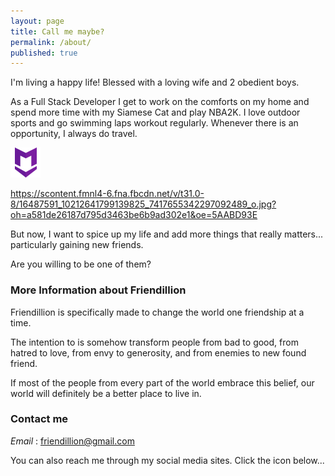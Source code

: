 ```yaml
---
layout: page
title: Call me maybe?
permalink: /about/
published: true
---
```


I'm living a happy life! Blessed with a loving wife and 2 obedient boys. 

As a Full Stack Developer I get to work on the comforts on my home and spend more time with my Siamese Cat and play NBA2K.
I love outdoor sports and go swimming laps workout regularly. Whenever there is an opportunity, I always do travel.

![alt text](https://github.com/adam-p/markdown-here/raw/master/src/common/images/icon48.png "Logo Title Text 1")

https://scontent.fmnl4-6.fna.fbcdn.net/v/t31.0-8/16487591_10212641799139825_7417655342297092489_o.jpg?oh=a581de26187d795d3463be6b9ad302e1&oe=5AABD93E

But now, I want to spice up my life and add more things that really matters... particularly gaining new friends.

Are you willing to be one of them?


### More Information about Friendillion

Friendillion is specifically made to change the world one friendship at a time. 

The intention to is somehow transform people from bad to good, from hatred to love, from envy to generosity, and from enemies to new found friend. 

If most of the people from every part of the world embrace this belief, our world will definitely be a better place to live in.

### Contact me


_Email_ : [friendillion@gmail.com](mailto:friendillion@gmail.com)

You can also reach me through my social media sites.  Click the icon below...  